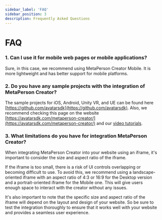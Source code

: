 ```yaml
---
sidebar_label: 'FAQ'
sidebar_position: 3
description: Frequently Asked Questions
---
```



# FAQ

### 1. Can I use it for mobile web pages or mobile applications?

Sure, in this case, we recommend using MetaPerson Creator Mobile. It is more lightweight and has better support for mobile platforms. 

### 2. Do you have any sample projects with the integration of MetaPerson Creator?

The sample projects for iOS, Android, Unity VR, and UE can be found here [https://github.com/avatarsdk](https://github.com/avatarsdk). Also, we recommend checking this page on the website [https://avatarsdk.com/metaperson-creator/](https://avatarsdk.com/metaperson-creator/) and our [video tutorials](https://www.youtube.com/watch?v=Z2Ila9tb3aA&list=PLDdNlBHHu4Dl6zI8ZFNGfFigy9VJeT8on).

### 3. What limitations do you have for integration MetaPerson Creator?

When integrating MetaPerson Creator into your website using an iframe, it's important to consider the size and aspect ratio of the iframe.

If the iframe is too small, there is a risk of UI controls overlapping or becoming difficult to use. To avoid this, we recommend using a landscape-oriented iframe with an aspect ratio of 4:3 or 16:9 for the Desktop version and a portrait-oriented iframe for the Mobile one. This will give users enough space to interact with the creator without any issues.

It's also important to note that the specific size and aspect ratio of the iframe will depend on the layout and design of your website. So be sure to test the integration thoroughly to ensure that it works well with your website and provides a seamless user experience.
